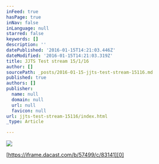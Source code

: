 ```yaml
---
inFeed: true
hasPage: true
inNav: false
inLanguage: null
starred: false
keywords: []
description: ''
datePublished: '2016-01-15T14:21:03.446Z'
dateModified: '2016-01-15T14:21:03.319Z'
title: JJTS Test stream 15/1/16
author: []
sourcePath: _posts/2016-01-15-jjts-test-stream-15116.md
published: true
authors: []
publisher:
  name: null
  domain: null
  url: null
  favicon: null
url: jjts-test-stream-15116/index.html
_type: Article

---
```

![](https://the-grid-user-content.s3-us-west-2.amazonaws.com/47305c35-2d44-4d7c-a95d-ed979163eb1a.png)

[https://iframe.dacast.com/b/57499/c/83141][0]

[0]: https://iframe.dacast.com/b/57499/c/83141